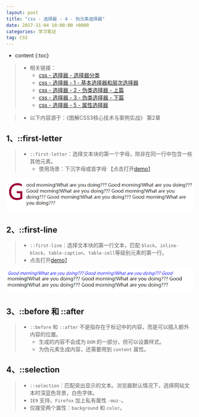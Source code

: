 ```yaml
---
layout: post
title: "css - 选择器 - 4 - 伪元素选择器"
date: 2017-11-04 10:00:00 +0800 
categories: 学习笔记
tag: CSS
---
```

* content
{:toc}

> * 相关链接：
>   * [css - 选择器 - 选择器分类](http://www.jmazm.com/2017/11/04/css-basic/)
>   * [css - 选择器 - 1 - 基本选择器和层次选择器](http://www.jmazm.com/2017/11/04/css-selector1/)
>   * [css - 选择器 - 2 - 伪类选择器 - 上篇](http://www.jmazm.com/2017/11/04/css-selector2/)
>   * [css - 选择器 - 3 - 伪类选择器 - 下篇](http://www.jmazm.com/2017/11/04/css-selector3/)
>   * [css - 选择器 - 5 - 属性选择器](http://www.jmazm.com/2017/11/04/css-selector5/)

> * 以下内容源于：《图解CSS3核心技术与案例实战》 第2章

<!-- more -->

## 1、::first-letter

> * `::first-letter`：选择文本块的第一个字母，除非在同一行中包含一些其他元素。
>   * 使用场景：下沉字母或首字母 【点击打开[demo](/effects/demo/css/selector/NegativeSelector/eg1.html)】

![selector](/styles/images/css/selector/negativeSelector/negativeSelector-01.png)


## 2、::first-line

> * `::first-line`：选择文本块的第一行文本，匹配 `block`、`inline-block`、`table-caption`、`table-cell`等级别元素的第一行。
> * 点击打开[demo](/effects/demo/css/selector/NegativeSelector/eg2.html)】

![selector](/styles/images/css/selector/negativeSelector/negativeSelector-02.png)

## 3、::before 和 ::after

> * `::before` 和 `::after` 不是指存在于标记中的内容，而是可以插入额外内容的位置。
>   * 生成的内容不会成为 `DOM` 的一部分，但可以设置样式。
>   * 为伪元素生成内容，还需要用到 `content` 属性。

## 4、::selection

> * `::selection`：匹配突出显示的文本。浏览器默认情况下，选择网站文本时深蓝色背景，白色字体。
> * `IE9` 支持，`Firefox` 加上私有属性 `-moz-`。
> * 仅接受两个属性：`background` 和 `color`。
